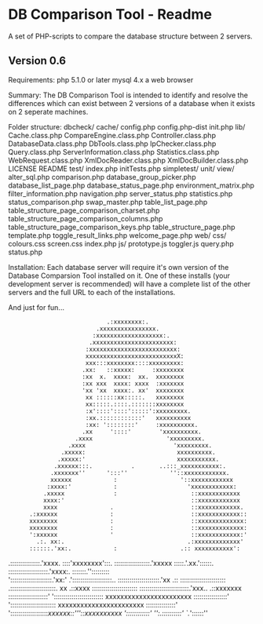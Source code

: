 
DB Comparison Tool - Readme
===========================

  A set of PHP-scripts to compare the database structure between 2 servers.

  Version 0.6
  -----------

  Requirements:
    php 5.1.0 or later
    mysql 4.x
    a web browser

  Summary:
   The DB Comparison Tool is intended to identify and resolve the differences which
   can exist between 2 versions of a database when it exists on 2 seperate machines. 

  Folder structure:
    dbcheck/
      cache/
      config.php
      config.php-dist
      init.php
      lib/
        Cache.class.php
        CompareEngine.class.php
        Controller.class.php
        DatabaseData.class.php
        DbTools.class.php
        IpChecker.class.php
        Query.class.php
        ServerInformation.class.php
        Statistics.class.php
        WebRequest.class.php
        XmlDocReader.class.php
        XmlDocBuilder.class.php
      LICENSE
      README
      test/
        index.php
        initTests.php
        simpletest/
        unit/
      view/
        alter_sql.php
        comparison.php
        database_group_picker.php
        database_list_page.php
        database_status_page.php
        environment_matrix.php
        filter_information.php
        navigation.php
        server_status.php
        statistics.php
        status_comparison.php
        swap_master.php
        table_list_page.php
        table_structure_page_comparison_charset.php
        table_structure_page_comparison_columns.php
        table_structure_page_comparison_keys.php
        table_structure_page.php
        template.php
        toggle_result_links.php
        welcome_page.php
      web/
        css/
          colours.css
          screen.css
        index.php
        js/
          prototype.js
          toggler.js
        query.php
        status.php


  Installation:
    Each database server will require it's own version of the Database Comparsion Tool
    installed on it. One of these installs (your development server is recommended) 
    will have a complete list of the other servers and the full URL to each of the
    installations. 



  And just for fun...


                                .:xxxxxxxx:. 
                             .xxxxxxxxxxxxxxxx. 
                            :xxxxxxxxxxxxxxxxxxx:. 
                           .xxxxxxxxxxxxxxxxxxxxxxx: 
                          :xxxxxxxxxxxxxxxxxxxxxxxxx: 
                          xxxxxxxxxxxxxxxxxxxxxxxxxxX: 
                          xxx:::xxxxxxxx::::xxxxxxxxx: 
                         .xx:   ::xxxxx:     :xxxxxxxx 
                         :xx  x.  xxxx:  xx.  xxxxxxxx 
                         :xx xxx  xxxx: xxxx  :xxxxxxx 
                         'xx 'xx  xxxx:. xx'  xxxxxxxx 
                          xx ::::::xx:::::.   xxxxxxxx 
                          xx:::::.::::.:::::::xxxxxxxx 
                          :x'::::'::::':::::':xxxxxxxxx. 
                          :xx.::::::::::::'   xxxxxxxxxx 
                          :xx: '::::::::'     :xxxxxxxxxx. 
                         .xx     '::::'        'xxxxxxxxxx. 
                       .xxxx                     'xxxxxxxxx. 
                     .xxxx                         'xxxxxxxxx. 
                   .xxxxx:                          xxxxxxxxxx. 
                  .xxxxx:'                          xxxxxxxxxxx. 
                 .xxxxxx:::.           .       ..:::_xxxxxxxxxxx:. 
                .xxxxxxx''      ':::''            ''::xxxxxxxxxxxx. 
                xxxxxx            :                  '::xxxxxxxxxxxx 
               :xxxx:'            :                    'xxxxxxxxxxxx: 
              .xxxxx              :                     ::xxxxxxxxxxxx 
              xxxx:'                                    ::xxxxxxxxxxxx 
              xxxx               .                      ::xxxxxxxxxxxx. 
          .:xxxxxx               :                      ::xxxxxxxxxxxx:: 
          xxxxxxxx               :                      ::xxxxxxxxxxxxx: 
          xxxxxxxx               :                      ::xxxxxxxxxxxxx: 
          ':xxxxxx               '                      ::xxxxxxxxxxxx:' 
            .:. xx:.                                   .:xxxxxxxxxxxxx' 
          ::::::.'xx:.            :                  .:: xxxxxxxxxxx': 
  .:::::::::::::::.'xxxx.                            ::::'xxxxxxxx':::. 
  ::::::::::::::::::.'xxxxx                          :::::.'.xx.'::::::. 
  ::::::::::::::::::::.'xxxx:.                       :::::::.'':::::::::   
  ':::::::::::::::::::::.'xx:'                     .'::::::::::::::::::::.. 
    :::::::::::::::::::::.'xx                    .:: ::::::::::::::::::::::: 
  .:::::::::::::::::::::::. xx               .::xxxx ::::::::::::::::::::::: 
  :::::::::::::::::::::::::.'xxx..        .::xxxxxxx ::::::::::::::::::::' 
  '::::::::::::::::::::::::: xxxxxxxxxxxxxxxxxxxxxxx :::::::::::::::::' 
    '::::::::::::::::::::::: xxxxxxxxxxxxxxxxxxxxxxx :::::::::::::::' 
        ':::::::::::::::::::_xxxxxx::'''::xxxxxxxxxx '::::::::::::' 
             '':.::::::::::'                        `._'::::::'' 



